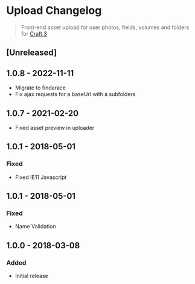 # Upload Changelog
> Front-end asset upload for user photos, fields, volumes and folders for [Craft 3](http://craftcms.com)

## [Unreleased]

## 1.0.8 - 2022-11-11

*   Migrate to findarace
*	Fix ajax requests for a baseUrl with a subfolders

## 1.0.7 - 2021-02-20

*   Fixed asset preview in uploader

## 1.0.1 - 2018-05-01

### Fixed

*   Fixed IE11 Javascript

## 1.0.1 - 2018-05-01

### Fixed

*   Name Validation

## 1.0.0 - 2018-03-08

### Added

*   Initial release
